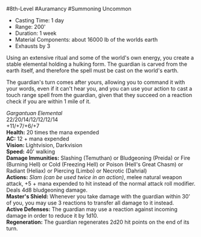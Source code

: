 #8th-Level #Auramancy #Summoning
Uncommon
 
- Casting Time: 1 day
- Range: 200'
- Duration: 1 week
- Material Components: about 16000 lb of the worlds earth
- Exhausts by 3
 
Using an extensive ritual and some of the world's own energy, you create a stable elemental holding a hulking form. The guardian is carved from the earth itself, and therefore the spell must be cast on the world's earth.
 
The guardian's turn comes after yours, allowing you to command it with your words, even if it can't hear you, and you can use your action to cast a touch range spell from the guardian, given that they succeed on a reaction check if you are within 1 mile of it.
 
_Gargantuan Elemental_  
22/20/14/12/12/12/14  
+11/+7/+6/+7  
**Health:** 20 times the mana expended  
**AC:** 12 + mana expended  
**Vision:** Lightvision, Darkvision  
**Speed:** 40' walking  
**Damage Immunities:** Slashing (Temuthan) or Bludgeoning (Preida) or Fire (Burning Hell) or Cold (Freezing Hell) or Poison (Hell's Great Chasm) or Radiant (Heliax) or Piercing (Limbo) or Necrotic (Dahrial)  
**Actions:** _Slam (can be used twice in an action)_, melee natural weapon attack, +5 + mana expended to hit instead of the normal attack roll modifier. Deals 4d8 bludgeoning damage.  
**Master's Shield:** Whenever you take damage with the guardian within 30' of you, you may use 3 reactions to transfer all damage to it instead.  
**Active Defenses:** The guardian may use a reaction against incoming damage in order to reduce it by 1d10.  
**Regeneration:** The guardian regenerates 2d20 hit points on the end of its turn.